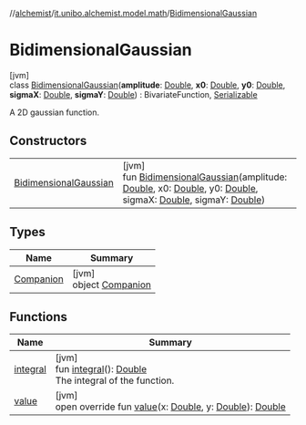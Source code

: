 //[alchemist](../../../index.md)/[it.unibo.alchemist.model.math](../index.md)/[BidimensionalGaussian](index.md)

# BidimensionalGaussian

[jvm]\
class [BidimensionalGaussian](index.md)(**amplitude**: [Double](https://kotlinlang.org/api/latest/jvm/stdlib/kotlin/-double/index.html), **x0**: [Double](https://kotlinlang.org/api/latest/jvm/stdlib/kotlin/-double/index.html), **y0**: [Double](https://kotlinlang.org/api/latest/jvm/stdlib/kotlin/-double/index.html), **sigmaX**: [Double](https://kotlinlang.org/api/latest/jvm/stdlib/kotlin/-double/index.html), **sigmaY**: [Double](https://kotlinlang.org/api/latest/jvm/stdlib/kotlin/-double/index.html)) : BivariateFunction, [Serializable](https://docs.oracle.com/javase/8/docs/api/java/io/Serializable.html)

A 2D gaussian function.

## Constructors

| | |
|---|---|
| [BidimensionalGaussian](-bidimensional-gaussian.md) | [jvm]<br>fun [BidimensionalGaussian](-bidimensional-gaussian.md)(amplitude: [Double](https://kotlinlang.org/api/latest/jvm/stdlib/kotlin/-double/index.html), x0: [Double](https://kotlinlang.org/api/latest/jvm/stdlib/kotlin/-double/index.html), y0: [Double](https://kotlinlang.org/api/latest/jvm/stdlib/kotlin/-double/index.html), sigmaX: [Double](https://kotlinlang.org/api/latest/jvm/stdlib/kotlin/-double/index.html), sigmaY: [Double](https://kotlinlang.org/api/latest/jvm/stdlib/kotlin/-double/index.html)) |

## Types

| Name | Summary |
|---|---|
| [Companion](-companion/index.md) | [jvm]<br>object [Companion](-companion/index.md) |

## Functions

| Name | Summary |
|---|---|
| [integral](integral.md) | [jvm]<br>fun [integral](integral.md)(): [Double](https://kotlinlang.org/api/latest/jvm/stdlib/kotlin/-double/index.html)<br>The integral of the function. |
| [value](value.md) | [jvm]<br>open override fun [value](value.md)(x: [Double](https://kotlinlang.org/api/latest/jvm/stdlib/kotlin/-double/index.html), y: [Double](https://kotlinlang.org/api/latest/jvm/stdlib/kotlin/-double/index.html)): [Double](https://kotlinlang.org/api/latest/jvm/stdlib/kotlin/-double/index.html) |
